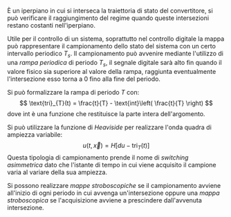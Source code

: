 È un iperpiano in cui si interseca la traiettoria di stato del convertitore, si può verificare il raggiungimento
del regime quando queste intersezioni restano costanti nell'iperpiano.

Utile per il controllo di un sistema, soprattutto nel controllo digitale la mappa può rappresentare il campionamento dello stato del sistema con un certo intervallo periodico $T_s$.
Il campionamento può avvenire mediante l'utilizzo di una *rampa periodica* di periodo $T_s$, il segnale digitale sarà alto fin quando il valore fisico sia superiore al valore della rampa, raggiunta eventualmente l'intersezione esso torna a 0 fino alla fine del periodo.

Si può formalizzare la rampa di periodo $T$ con:
$$
\text{tri}_{T}(t) = \frac{t}{T} - \text{int}\left( \frac{t}{T} \right)
$$
dove $\text{int}$ è una funzione che restituisce la parte intera dell'argomento.

Si può utilizzare la funzione di *Heaviside* per realizzare l'onda quadra di ampiezza variabile:
$$
u\left( t,\vec{x} \right)=H[du-\text{tri}_{T}(t)]
$$
Questa tipologia di campionamento prende il nome di *switching asimmetrica* dato che l'istante di tempo in cui viene acquisito il campione varia al variare della sua ampiezza.

Si possono realizzare *mappe stroboscopiche* se il campionamento avviene all'inizio di ogni periodo in cui avvenga un'intersezione oppure una *mappa stroboscopica* se l'acquisizione avviene a prescindere dall'avvenuta intersezione.

